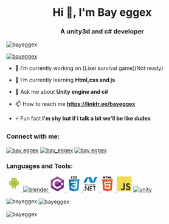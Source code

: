 <h1 align="center">Hi 👋, I'm Bay eggex</h1>
<h3 align="center">A unity3d and c# developer</h3>

<p align="left"> <img src="https://komarev.com/ghpvc/?username=bayeggex&label=Profile%20views&color=0e75b6&style=flat" alt="bayeggex" /> </p>

<p align="left"> <a href="https://github.com/ryo-ma/github-profile-trophy"><img src="https://github-profile-trophy.vercel.app/?username=bayeggex" alt="bayeggex" /></a> </p>

- 🔭 I’m currently working on [Lixei survival game](Not ready)

- 🌱 I’m currently learning **Html,css and js**

- 💬 Ask me about **Unity engine and c#**

- 📫 How to reach me **https://linktr.ee/bayeggex**

- ⚡ Fun fact **i'm shy but if i talk a bit we'll be like dudes**

<h3 align="left">Connect with me:</h3>
<p align="left">
<a href="https://stackoverflow.com/users/16879648/bayeggex" target="blank"><img align="center" src="https://raw.githubusercontent.com/rahuldkjain/github-profile-readme-generator/master/src/images/icons/Social/stack-overflow.svg" alt="bay eggex" height="30" width="40" /></a>
<a href="https://instagram.com/bay_eggex" target="blank"><img align="center" src="https://raw.githubusercontent.com/rahuldkjain/github-profile-readme-generator/master/src/images/icons/Social/instagram.svg" alt="bay_eggex" height="30" width="40" /></a>
<a href="https://youtube.com/channel/UCBQXlwhjwxaEdUlCY42zvMg" target="blank"><img align="center" src="https://raw.githubusercontent.com/rahuldkjain/github-profile-readme-generator/master/src/images/icons/Social/youtube.svg" alt="bay eggex" height="30" width="40" /></a>
</p>

<h3 align="left">Languages and Tools:</h3>
<p align="left"> <a href="https://developer.android.com" target="_blank" rel="noreferrer"> <img src="https://raw.githubusercontent.com/devicons/devicon/master/icons/android/android-original-wordmark.svg" alt="android" width="40" height="40"/> </a> <a href="https://www.blender.org/" target="_blank" rel="noreferrer"> <img src="https://download.blender.org/branding/community/blender_community_badge_white.svg" alt="blender" width="40" height="40"/> </a> <a href="https://www.w3schools.com/cs/" target="_blank" rel="noreferrer"> <img src="https://raw.githubusercontent.com/devicons/devicon/master/icons/csharp/csharp-original.svg" alt="csharp" width="40" height="40"/> </a> <a href="https://www.w3schools.com/css/" target="_blank" rel="noreferrer"> <img src="https://raw.githubusercontent.com/devicons/devicon/master/icons/css3/css3-original-wordmark.svg" alt="css3" width="40" height="40"/> </a> <a href="https://dotnet.microsoft.com/" target="_blank" rel="noreferrer"> <img src="https://raw.githubusercontent.com/devicons/devicon/master/icons/dot-net/dot-net-original-wordmark.svg" alt="dotnet" width="40" height="40"/> </a> <a href="https://www.w3.org/html/" target="_blank" rel="noreferrer"> <img src="https://raw.githubusercontent.com/devicons/devicon/master/icons/html5/html5-original-wordmark.svg" alt="html5" width="40" height="40"/> </a> <a href="https://developer.mozilla.org/en-US/docs/Web/JavaScript" target="_blank" rel="noreferrer"> <img src="https://raw.githubusercontent.com/devicons/devicon/master/icons/javascript/javascript-original.svg" alt="javascript" width="40" height="40"/> </a> <a href="https://unity.com/" target="_blank" rel="noreferrer"> <img src="https://www.vectorlogo.zone/logos/unity3d/unity3d-icon.svg" alt="unity" width="40" height="40"/> </a> </p>

<p><img align="left" src="https://github-readme-stats.vercel.app/api/top-langs?username=bayeggex&show_icons=true&locale=en&layout=compact" alt="bayeggex" /></p>

<p>&nbsp;<img align="center" src="https://github-readme-stats.vercel.app/api?username=bayeggex&show_icons=true&locale=en" alt="bayeggex" /></p>

<p><img align="center" src="https://github-readme-streak-stats.herokuapp.com/?user=bayeggex&" alt="bayeggex" /></p>

